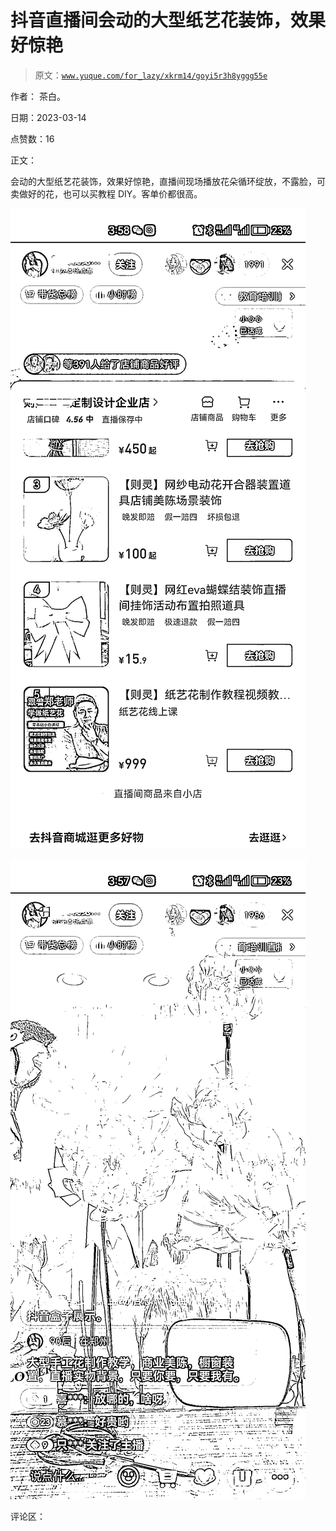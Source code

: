# 抖音直播间会动的大型纸艺花装饰，效果好惊艳

> 原文：[`www.yuque.com/for_lazy/xkrm14/goyi5r3h8yggg55e`](https://www.yuque.com/for_lazy/xkrm14/goyi5r3h8yggg55e)

作者： 茶白。

日期：2023-03-14

点赞数：16

正文：

会动的大型纸艺花装饰，效果好惊艳，直播间现场播放花朵循环绽放，不露脸，可卖做好的花，也可以买教程 DIY。客单价都很高。

![](img/91d8c5e4d224c9d81d3427be5f91cf39.png)  

![](img/a02a86cb6fafe5e908cc758421fed802.png)  

评论区：

